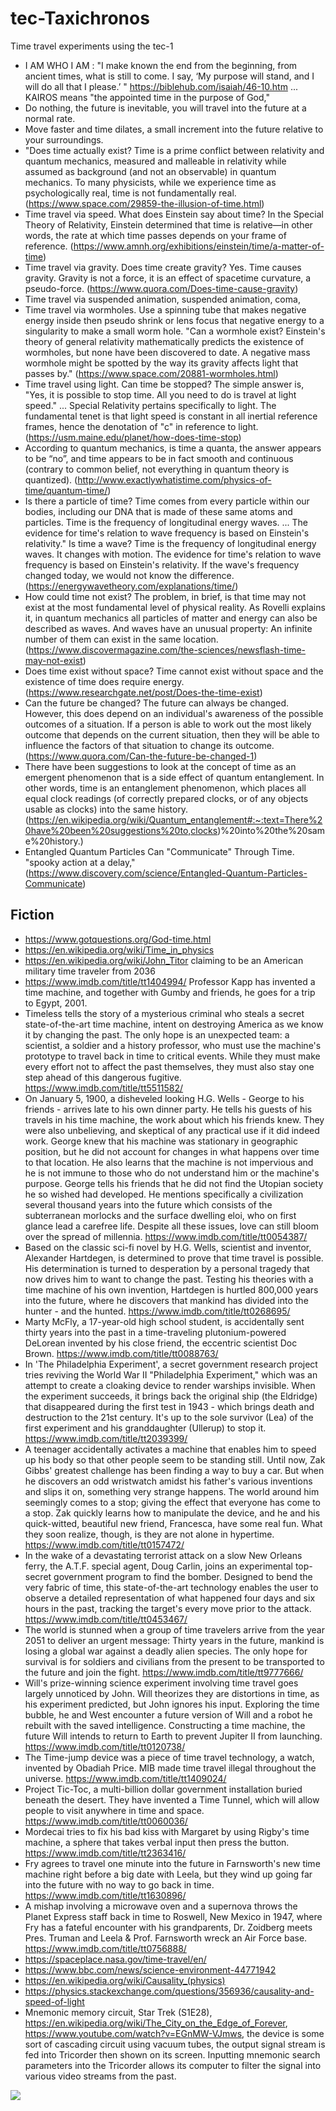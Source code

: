 # tec-Taxichronos
Time travel experiments using the tec-1

- I AM WHO I AM : "I make known the end from the beginning, from ancient times, what is still to come. I say, ‘My purpose will stand, and I will do all that I please.’ " https://biblehub.com/isaiah/46-10.htm  ... KAIROS means "the appointed time in the purpose of God," 
- Do nothing, the future is inevitable, you will travel into the future at a normal rate.
- Move faster and time dilates, a small increment into the future relative to your surroundings.  
- "Does time actually exist? Time is a prime conflict between relativity and quantum mechanics, measured and malleable in relativity while assumed as background (and not an observable) in quantum mechanics. To many physicists, while we experience time as psychologically real, time is not fundamentally real. (https://www.space.com/29859-the-illusion-of-time.html)
- Time travel via speed. What does Einstein say about time? In the Special Theory of Relativity, Einstein determined that time is relative—in other words, the rate at which time passes depends on your frame of reference. (https://www.amnh.org/exhibitions/einstein/time/a-matter-of-time)
- Time travel via gravity. Does time create gravity? Yes. Time causes gravity. Gravity is not a force, it is an effect of spacetime curvature, a pseudo-force. (https://www.quora.com/Does-time-cause-gravity)
- Time travel via suspended animation, suspended animation, coma, 
- Time travel via wormholes. Use a spinning tube that makes negative energy inside then pseudo shrink or lens focus that negative energy to a singularity to make a small worm hole. "Can a wormhole exist? Einstein's theory of general relativity mathematically predicts the existence of wormholes, but none have been discovered to date. A negative mass wormhole might be spotted by the way its gravity affects light that passes by." (https://www.space.com/20881-wormholes.html)
- Time travel using light. Can time be stopped? The simple answer is, "Yes, it is possible to stop time. All you need to do is travel at light speed." ... Special Relativity pertains specifically to light. The fundamental tenet is that light speed is constant in all inertial reference frames, hence the denotation of "c" in reference to light. (https://usm.maine.edu/planet/how-does-time-stop)
- According to quantum mechanics, is time a quanta, the answer appears to be “no”, and time appears to be in fact smooth and continuous (contrary to common belief, not everything in quantum theory is quantized). (http://www.exactlywhatistime.com/physics-of-time/quantum-time/)
- Is there a particle of time? Time comes from every particle within our bodies, including our DNA that is made of these same atoms and particles. Time is the frequency of longitudinal energy waves. ... The evidence for time's relation to wave frequency is based on Einstein's relativity." Is time a wave? Time is the frequency of longitudinal energy waves. It changes with motion. The evidence for time's relation to wave frequency is based on Einstein's relativity. If the wave's frequency changed today, we would not know the difference. (https://energywavetheory.com/explanations/time/)
- How could time not exist? The problem, in brief, is that time may not exist at the most fundamental level of physical reality. As Rovelli explains it, in quantum mechanics all particles of matter and energy can also be described as waves. And waves have an unusual property: An infinite number of them can exist in the same location. (https://www.discovermagazine.com/the-sciences/newsflash-time-may-not-exist)
- Does time exist without space? Time cannot exist without space and the existence of time does require energy.(https://www.researchgate.net/post/Does-the-time-exist)
- Can the future be changed? The future can always be changed. However, this does depend on an individual's awareness of the possible outcomes of a situation. If a person is able to work out the most likely outcome that depends on the current situation, then they will be able to influence the factors of that situation to change its outcome. (https://www.quora.com/Can-the-future-be-changed-1)
- There have been suggestions to look at the concept of time as an emergent phenomenon that is a side effect of quantum entanglement. In other words, time is an entanglement phenomenon, which places all equal clock readings (of correctly prepared clocks, or of any objects usable as clocks) into the same history. (https://en.wikipedia.org/wiki/Quantum_entanglement#:~:text=There%20have%20been%20suggestions%20to,clocks)%20into%20the%20same%20history.)
- Entangled Quantum Particles Can "Communicate" Through Time. "spooky action at a delay," (https://www.discovery.com/science/Entangled-Quantum-Particles-Communicate)



## Fiction
- https://www.gotquestions.org/God-time.html
- https://en.wikipedia.org/wiki/Time_in_physics
- https://en.wikipedia.org/wiki/John_Titor claiming to be an American military time traveler from 2036
- https://www.imdb.com/title/tt1404994/ Professor Kapp has invented a time machine, and together with Gumby and friends, he goes for a trip to Egypt, 2001. 
- Timeless tells the story of a mysterious criminal who steals a secret state-of-the-art time machine, intent on destroying America as we know it by changing the past. The only hope is an unexpected team: a scientist, a soldier and a history professor, who must use the machine's prototype to travel back in time to critical events. While they must make every effort not to affect the past themselves, they must also stay one step ahead of this dangerous fugitive. https://www.imdb.com/title/tt5511582/
- On January 5, 1900, a disheveled looking H.G. Wells - George to his friends - arrives late to his own dinner party. He tells his guests of his travels in his time machine, the work about which his friends knew. They were also unbelieving, and skeptical of any practical use if it did indeed work. George knew that his machine was stationary in geographic position, but he did not account for changes in what happens over time to that location. He also learns that the machine is not impervious and he is not immune to those who do not understand him or the machine's purpose. George tells his friends that he did not find the Utopian society he so wished had developed. He mentions specifically a civilization several thousand years into the future which consists of the subterranean morlocks and the surface dwelling eloi, who on first glance lead a carefree life. Despite all these issues, love can still bloom over the spread of millennia. https://www.imdb.com/title/tt0054387/
- Based on the classic sci-fi novel by H.G. Wells, scientist and inventor, Alexander Hartdegen, is determined to prove that time travel is possible. His determination is turned to desperation by a personal tragedy that now drives him to want to change the past. Testing his theories with a time machine of his own invention, Hartdegen is hurtled 800,000 years into the future, where he discovers that mankind has divided into the hunter - and the hunted. https://www.imdb.com/title/tt0268695/
- Marty McFly, a 17-year-old high school student, is accidentally sent thirty years into the past in a time-traveling plutonium-powered DeLorean invented by his close friend, the eccentric scientist Doc Brown. https://www.imdb.com/title/tt0088763/
- In 'The Philadelphia Experiment', a secret government research project tries reviving the World War II "Philadelphia Experiment," which was an attempt to create a cloaking device to render warships invisible. When the experiment succeeds, it brings back the original ship (the Eldridge) that disappeared during the first test in 1943 - which brings death and destruction to the 21st century. It's up to the sole survivor (Lea) of the first experiment and his granddaughter (Ullerup) to stop it. https://www.imdb.com/title/tt2039399/
- A teenager accidentally activates a machine that enables him to speed up his body so that other people seem to be standing still. Until now, Zak Gibbs' greatest challenge has been finding a way to buy a car. But when he discovers an odd wristwatch amidst his father's various inventions and slips it on, something very strange happens. The world around him seemingly comes to a stop; giving the effect that everyone has come to a stop. Zak quickly learns how to manipulate the device, and he and his quick-witted, beautiful new friend, Francesca, have some real fun. What they soon realize, though, is they are not alone in hypertime. https://www.imdb.com/title/tt0157472/
- In the wake of a devastating terrorist attack on a slow New Orleans ferry, the A.T.F. special agent, Doug Carlin, joins an experimental top-secret government program to find the bomber. Designed to bend the very fabric of time, this state-of-the-art technology enables the user to observe a detailed representation of what happened four days and six hours in the past, tracking the target's every move prior to the attack.  https://www.imdb.com/title/tt0453467/
- The world is stunned when a group of time travelers arrive from the year 2051 to deliver an urgent message: Thirty years in the future, mankind is losing a global war against a deadly alien species. The only hope for survival is for soldiers and civilians from the present to be transported to the future and join the fight. https://www.imdb.com/title/tt9777666/
- Will's prize-winning science experiment involving time travel goes largely unnoticed by John. Will theorizes they are distortions in time, as his experiment predicted, but John ignores his input. Exploring the time bubble, he and West encounter a future version of Will and a robot he rebuilt with the saved intelligence. Constructing a time machine, the future Will intends to return to Earth to prevent Jupiter II from launching. https://www.imdb.com/title/tt0120738/
- The Time-jump device was a piece of time travel technology, a watch, invented by Obadiah Price. MIB made time travel illegal throughout the universe. https://www.imdb.com/title/tt1409024/
- Project Tic-Toc, a multi-billion dollar government installation buried beneath the desert. They have invented a Time Tunnel, which will allow people to visit anywhere in time and space. https://www.imdb.com/title/tt0060036/
- Mordecai tries to fix his bad kiss with Margaret by using Rigby's time machine, a sphere that takes verbal input then press the button. https://www.imdb.com/title/tt2363416/
- Fry agrees to travel one minute into the future in Farnsworth's new time machine right before a big date with Leela, but they wind up going far into the future with no way to go back in time. https://www.imdb.com/title/tt1630896/
- A mishap involving a microwave oven and a supernova throws the Planet Express staff back in time to Roswell, New Mexico in 1947, where Fry has a fateful encounter with his grandparents, Dr. Zoidberg meets Pres. Truman and Leela & Prof. Farnsworth wreck an Air Force base. https://www.imdb.com/title/tt0756888/
- https://spaceplace.nasa.gov/time-travel/en/
- https://www.bbc.com/news/science-environment-44771942
- https://en.wikipedia.org/wiki/Causality_(physics)
- https://physics.stackexchange.com/questions/356936/causality-and-speed-of-light
- Mnemonic memory circuit, Star Trek (S1E28), https://en.wikipedia.org/wiki/The_City_on_the_Edge_of_Forever, https://www.youtube.com/watch?v=EGnMW-VJmws, the device is some sort of cascading circuit using vacuum tubes, the output signal stream is fed into Tricorder then shown on its screen. Inputting mnemonic search parameters into the Tricorder allows its computer to filter the signal into various video streams from the past. 

![](https://github.com/SteveJustin1963/tec-Taxichronos/blob/main/pics/star-trek-1-28-Thecityontheedgeofforeverhd600.jpg)
 
